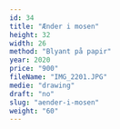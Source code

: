 ```yaml
---
id: 34
title: "Ænder i mosen"
height: 32
width: 26
method: "Blyant på papir"
year: 2020
price: "900"
fileName: "IMG_2201.JPG"
medie: "drawing"
draft: "no"
slug: "aender-i-mosen"
weight: "60"
---
```

